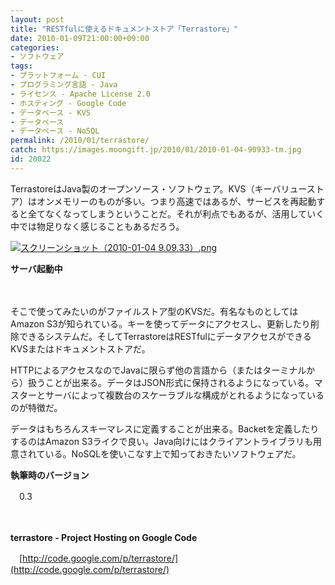 ```yaml
---
layout: post
title: "RESTfulに使えるドキュメントストア「Terrastore」"
date: 2010-01-09T21:00:00+09:00
categories:
- ソフトウェア
tags: 
- プラットフォーム - CUI
- プログラミング言語 - Java
- ライセンス - Apache License 2.0
- ホスティング - Google Code
- データベース - KVS
- データベース
- データベース - NoSQL
permalink: /2010/01/terrastore/
catch: https://images.moongift.jp/2010/01/2010-01-04-90933-tm.jpg
id: 20022
---
```

TerrastoreはJava製のオープンソース・ソフトウェア。KVS（キーバリューストア）はオンメモリーのものが多い。つまり高速ではあるが、サービスを再起動すると全てなくなってしまうということだ。それが利点でもあるが、活用していく中では物足りなく感じることもあるだろう。

  

[![スクリーンショット（2010-01-04 9.09.33）.png](https://images.moongift.jp/2010/01/2010-01-04-90933-tm.jpg)](https://images.moongift.jp/2010/01/2010-01-04-90933.png)  
  
**サーバ起動中**

  

　

  

そこで使ってみたいのがファイルストア型のKVSだ。有名なものとしてはAmazon S3が知られている。キーを使ってデータにアクセスし、更新したり削除できるシステムだ。そしてTerrastoreはRESTfulにデータアクセスができるKVSまたはドキュメントストアだ。

  
  
<!--more-->

HTTPによるアクセスなのでJavaに限らず他の言語から（またはターミナルから）扱うことが出来る。データはJSON形式に保持されるようになっている。マスターとサーバによって複数台のスケーラブルな構成がとれるようになっているのが特徴だ。

  

データはもちろんスキーマレスに定義することが出来る。Backetを定義したりするのはAmazon S3ライクで良い。Java向けにはクライアントライブラリも用意されている。NoSQLを使いこなす上で知っておきたいソフトウェアだ。

  

**執筆時のバージョン**  
  
　0.3

  

　

  

**terrastore - Project Hosting on Google Code**  
  
　[http://code.google.com/p/terrastore/](http://code.google.com/p/terrastore/)

  
